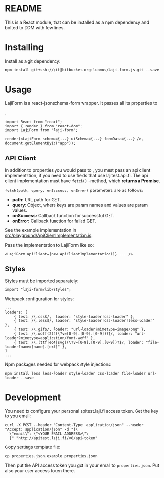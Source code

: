 # README #

This is a React module, that can be installed as a npm dependency and bolted to DOM with few lines.

# Installing #

Install as a git dependency:

```
npm install git+ssh://git@bitbucket.org:luomus/laji-form.js.git --save
```

# Usage #

LajiForm is a react-jsonschema-form wrapper. It passes all its properties to <Form />.

```
import React from "react";
import { render } from "react-dom";
import LajiForm from "laji-form";

render(<LajiForm schema={...} uiSchema={...} formData={...} />, document.getElementById("app"));
```

## API Client ##

In addition to properties you would pass to <Form />, you must pass an api client implementation, if you need to use fields that use lajitest.api.fi. The api client implementation must have ```fetch()``` -method, which **returns a Promise**.

```fetch(path, query, onSuccess, onError)``` parameters are as follows:

* **path:** URL path for GET.
* **query:** Object, where keys are param names and values are param values.
* **onSuccess:** Callback function for successful GET.
* **onError:** Callback function for failed GET.

See the example implementation in [src/playground/ApiClientImplementation.js](https://bitbucket.org/luomus/laji-form.js/src/HEAD/playground/ApiClientImplementation.js).

Pass the implementation to LajiForm like so:

```
<LajiForm apiClient={new ApiClientImplementation()} ... />
```

## Styles ##

Styles must be imported separately:

```
import "laji-form/lib/styles";
```

Webpack configuration for styles:
```
...
loaders: [
	{ test: /\.css$/,  loader: "style-loader!css-loader" },
	{ test: /\.less$/, loader: "style-loader!css-loader!less-loader" },
	{ test: /\.gif$/, loader: "url-loader?mimetype=image/png" },
	{ test: /\.woff(2)?(\?v=[0-9].[0-9].[0-9])?$/, loader: "url-loader?mimetype=application/font-woff" },
	{ test: /\.(ttf|eot|svg)(\?v=[0-9].[0-9].[0-9])?$/, loader: "file-loader?name=[name].[ext]" },
]
...
```

Npm packages needed for webpack style injections:
```
npm install less less-loader style-loader css-loader file-loader url-loader --save
```


# Development #

You need to configure your personal apitest.laji.fi access token. Get the key to you email:

```
curl -X POST --header "Content-Type: application/json" --header "Accept: application/json" -d "{\
  \"email\": \"<YOUR EMAIL ADDRESS>\"\
  }" "http://apitest.laji.fi/v0/api-token"
```

Copy settings template file:

```
cp properties.json.example properties.json
```

Then put the API access token you got in your email to ```properties.json```. Put also your user access token there.